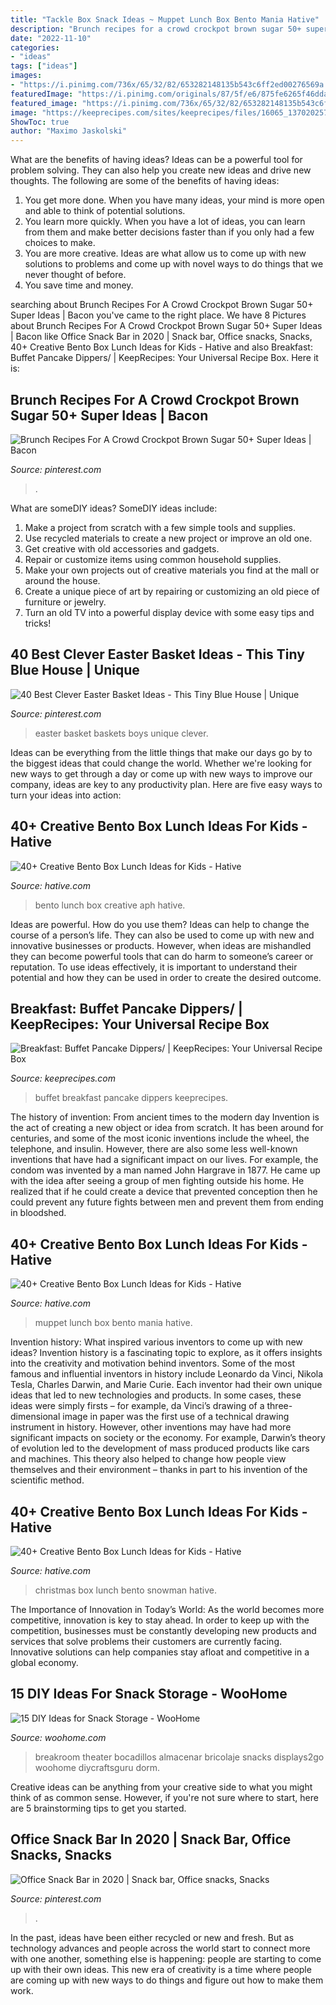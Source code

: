 ```yaml
---
title: "Tackle Box Snack Ideas ~ Muppet Lunch Box Bento Mania Hative"
description: "Brunch recipes for a crowd crockpot brown sugar 50+ super ideas"
date: "2022-11-10"
categories:
- "ideas"
tags: ["ideas"]
images:
- "https://i.pinimg.com/736x/65/32/82/653282148135b543c6ff2ed00276569a.jpg"
featuredImage: "https://i.pinimg.com/originals/87/5f/e6/875fe6265f46ddaa10230c68748abdc8.jpg"
featured_image: "https://i.pinimg.com/736x/65/32/82/653282148135b543c6ff2ed00276569a.jpg"
image: "https://keeprecipes.com/sites/keeprecipes/files/16065_1370202576_0.jpg"
ShowToc: true
author: "Maximo Jaskolski"
---
```



What are the benefits of having ideas?
Ideas can be a powerful tool for problem solving. They can also help you create new ideas and drive new thoughts. The following are some of the benefits of having ideas: 
1. You get more done. When you have many ideas, your mind is more open and able to think of potential solutions. 
2. You learn more quickly. When you have a lot of ideas, you can learn from them and make better decisions faster than if you only had a few choices to make. 
3. You are more creative. Ideas are what allow us to come up with new solutions to problems and come up with novel ways to do things that we never thought of before. 
4. You save time and money.

	

		
searching about Brunch Recipes For A Crowd Crockpot Brown Sugar 50+ Super Ideas | Bacon you've came to the right place. We have 8 Pictures about Brunch Recipes For A Crowd Crockpot Brown Sugar 50+ Super Ideas | Bacon like Office Snack Bar in 2020 | Snack bar, Office snacks, Snacks, 40+ Creative Bento Box Lunch Ideas for Kids - Hative and also Breakfast: Buffet Pancake Dippers/ | KeepRecipes: Your Universal Recipe Box. Here it is:
		
    
## Brunch Recipes For A Crowd Crockpot Brown Sugar 50+ Super Ideas | Bacon

<img loading=lazy src="https://i.pinimg.com/736x/44/e0/75/44e075b0fe96bf318b099a20af31ef77.jpg" onerror="this.onerror=null;this.src='https://tse3.mm.bing.net/th?id=OIP.b8hIg1Ppoxke04IwbFZq2QAAAA&amp;pid=15.1';" alt="Brunch Recipes For A Crowd Crockpot Brown Sugar 50+ Super Ideas | Bacon">

_Source: pinterest.com_

>. 

	

What are someDIY ideas?
SomeDIY ideas include:
1. Make a project from scratch with a few simple tools and supplies. 
2. Use recycled materials to create a new project or improve an old one. 
3. Get creative with old accessories and gadgets. 
4. Repair or customize items using common household supplies. 
5. Make your own projects out of creative materials you find at the mall or around the house. 
6. Create a unique piece of art by repairing or customizing an old piece of furniture or jewelry. 
7. Turn an old TV into a powerful display device with some easy tips and tricks!

    
## 40 Best Clever Easter Basket Ideas - This Tiny Blue House | Unique

<img loading=lazy src="https://i.pinimg.com/736x/65/32/82/653282148135b543c6ff2ed00276569a.jpg" onerror="this.onerror=null;this.src='https://tse4.mm.bing.net/th?id=OIP.uEfZloMItKK0F2S3Ei3J5QHaHa&amp;pid=15.1';" alt="40 Best Clever Easter Basket Ideas - This Tiny Blue House | Unique">

_Source: pinterest.com_

>easter basket baskets boys unique clever. 

	

Ideas can be everything from the little things that make our days go by to the biggest ideas that could change the world. Whether we're looking for new ways to get through a day or come up with new ways to improve our company, ideas are key to any productivity plan. Here are five easy ways to turn your ideas into action: 

    
## 40+ Creative Bento Box Lunch Ideas For Kids - Hative

<img loading=lazy src="https://hative.com/wp-content/uploads/2014/04/lunch-box-ideas/14-aph-bento-lunch-box.jpg" onerror="this.onerror=null;this.src='https://tse2.mm.bing.net/th?id=OIP.D7wQq8WJ3HUbhqJq3M36ugHaF5&amp;pid=15.1';" alt="40+ Creative Bento Box Lunch Ideas for Kids - Hative">

_Source: hative.com_

>bento lunch box creative aph hative. 

	

Ideas are powerful. How do you use them?
Ideas can help to change the course of a person’s life. They can also be used to come up with new and innovative businesses or products. However, when ideas are mishandled they can become powerful tools that can do harm to someone’s career or reputation. To use ideas effectively, it is important to understand their potential and how they can be used in order to create the desired outcome.

    
## Breakfast: Buffet Pancake Dippers/ | KeepRecipes: Your Universal Recipe Box

<img loading=lazy src="https://keeprecipes.com/sites/keeprecipes/files/16065_1370202576_0.jpg" onerror="this.onerror=null;this.src='https://tse3.mm.bing.net/th?id=OIP.lEgrDTf8Gy5TtLz2BF9UNgHaLH&amp;pid=15.1';" alt="Breakfast: Buffet Pancake Dippers/ | KeepRecipes: Your Universal Recipe Box">

_Source: keeprecipes.com_

>buffet breakfast pancake dippers keeprecipes. 

	

The history of invention: From ancient times to the modern day
Invention is the act of creating a new object or idea from scratch. It has been around for centuries, and some of the most iconic inventions include the wheel, the telephone, and insulin. However, there are also some less well-known inventions that have had a significant impact on our lives. For example, the condom was invented by a man named John Hargrave in 1877. He came up with the idea after seeing a group of men fighting outside his home. He realized that if he could create a device that prevented conception then he could prevent any future fights between men and prevent them from ending in bloodshed.

    
## 40+ Creative Bento Box Lunch Ideas For Kids - Hative

<img loading=lazy src="https://hative.com/wp-content/uploads/2014/04/lunch-box-ideas/10-muppet-mania.jpg" onerror="this.onerror=null;this.src='https://tse4.mm.bing.net/th?id=OIP.4a0U_KgQ3cNnPsF4x_cYPQHaHa&amp;pid=15.1';" alt="40+ Creative Bento Box Lunch Ideas for Kids - Hative">

_Source: hative.com_

>muppet lunch box bento mania hative. 

	

Invention history: What inspired various inventors to come up with new ideas?
Invention history is a fascinating topic to explore, as it offers insights into the creativity and motivation behind inventors. Some of the most famous and influential inventors in history include Leonardo da Vinci, Nikola Tesla, Charles Darwin, and Marie Curie. Each inventor had their own unique ideas that led to new technologies and products. In some cases, these ideas were simply firsts – for example, da Vinci’s drawing of a three-dimensional image in paper was the first use of a technical drawing instrument in history. However, other inventions may have had more significant impacts on society or the economy. For example, Darwin’s theory of evolution led to the development of mass produced products like cars and machines. This theory also helped to change how people view themselves and their environment – thanks in part to his invention of the scientific method.

    
## 40+ Creative Bento Box Lunch Ideas For Kids - Hative

<img loading=lazy src="https://hative.com/wp-content/uploads/2014/04/lunch-box-ideas/27-christmas-snowman.jpg" onerror="this.onerror=null;this.src='https://tse2.mm.bing.net/th?id=OIP.Ozq5EuPVcS7UDe22b9rnbwHaFj&amp;pid=15.1';" alt="40+ Creative Bento Box Lunch Ideas for Kids - Hative">

_Source: hative.com_

>christmas box lunch bento snowman hative. 

	

The Importance of Innovation in Today’s World:
As the world becomes more competitive, innovation is key to stay ahead. In order to keep up with the competition, businesses must be constantly developing new products and services that solve problems their customers are currently facing. Innovative solutions can help companies stay afloat and competitive in a global economy.

    
## 15 DIY Ideas For Snack Storage - WooHome

<img loading=lazy src="https://www.woohome.com/wp-content/uploads/2020/09/diy-ideas-for-Snack-storage-11.jpg" onerror="this.onerror=null;this.src='https://tse1.mm.bing.net/th?id=OIP.DTuYrN5Ppkzp07qifmv5mAHaJ4&amp;pid=15.1';" alt="15 DIY Ideas for Snack Storage - WooHome">

_Source: woohome.com_

>breakroom theater bocadillos almacenar bricolaje snacks displays2go woohome diycraftsguru dorm. 

	

Creative ideas can be anything from your creative side to what you might think of as common sense. However, if you're not sure where to start, here are 5 brainstorming tips to get you started.

    
## Office Snack Bar In 2020 | Snack Bar, Office Snacks, Snacks

<img loading=lazy src="https://i.pinimg.com/originals/87/5f/e6/875fe6265f46ddaa10230c68748abdc8.jpg" onerror="this.onerror=null;this.src='https://tse2.mm.bing.net/th?id=OIP.0bkoBK98D_kyaRC2_TF3rQHaJ4&amp;pid=15.1';" alt="Office Snack Bar in 2020 | Snack bar, Office snacks, Snacks">

_Source: pinterest.com_

>. 

	

In the past, ideas have been either recycled or new and fresh. But as technology advances and people across the world start to connect more with one another, something else is happening: people are starting to come up with their own ideas. This new era of creativity is a time where people are coming up with new ways to do things and figure out how to make them work.

